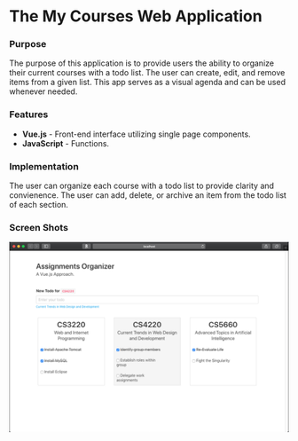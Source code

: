 # The My Courses Web Application

### Purpose 
The purpose of this application is to provide users the ability to organize their current courses with a todo list. The user can create, edit, and remove items from a given list. This app serves as a visual agenda and can be used whenever needed. 


### Features  
- **Vue.js** - Front-end interface utilizing single page components. 
- **JavaScript** - Functions.


### Implementation
The user can organize each course with a todo list to provide clarity and convienence. The user can add, delete, or archive an item from the todo list of each section.  

### Screen Shots 
  ![TheMovieDBApp!](https://github.com/RYin4/MyCourses/blob/master/src/assets/ScreenShot.png)
    
